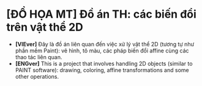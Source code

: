# [ĐỒ HỌA MT] Đồ án TH: các biến đổi trên vật thể 2D
- **[VIEver]** Đây là đồ án liên quan đến việc xử lý vật thể 2D (tương tự như phần mềm Paint): vẽ hình, tô màu, các pháp biến đổi affine cùng các thao tác liên quan.
- **[ENGver]** This is a project that involves handling 2D objects (similar to PAINT software): drawing, coloring, affine transformations and some other operations.
